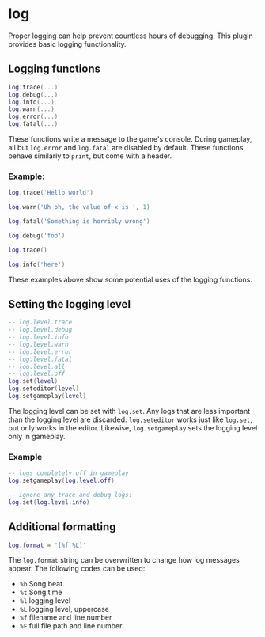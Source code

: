 # log

Proper logging can help prevent countless hours of debugging.
This plugin provides basic logging functionality.

## Logging functions

```lua
log.trace(...)
log.debug(...)
log.info(...)
log.warn(...)
log.error(...)
log.fatal(...)
```

These functions write a message to the game's console.
During gameplay, all but `log.error` and `log.fatal` are disabled by default.
These functions behave similarly to `print`, but come with a header.

### Example:
```lua
log.trace('Hello world')

log.warn('Uh oh, the value of x is ', 1)

log.fatal('Something is horribly wrong')

log.debug('foo')

log.trace()

log.info('here')
```

These examples above show some potential uses of the logging functions.

## Setting the logging level

```lua
-- log.level.trace
-- log.level.debug
-- log.level.info
-- log.level.warn
-- log.level.error
-- log.level.fatal
-- log.level.all
-- log.level.off
log.set(level)
log.seteditor(level)
log.setgameplay(level)
```

The logging level can be set with `log.set`. Any logs that are less important
than the logging level are discarded. `log.seteditor` works just like `log.set`,
but only works in the editor. Likewise, `log.setgameplay` sets the logging level
only in gameplay.

### Example

```lua
-- logs completely off in gameplay
log.setgameplay(log.level.off)

-- ignore any trace and debug logs:
log.set(log.level.info)
```

## Additional formatting

```lua
log.format = '[%f %L]'
```

The `log.format` string can be overwritten to change how log messages appear.
The following codes can be used:

* `%b` Song beat
* `%t` Song time
* `%l` logging level
* `%L` logging level, uppercase
* `%f` filename and line number
* `%F` full file path and line number
